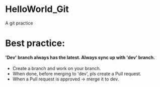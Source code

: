 # HelloWorld_Git
A git practice
# Best practice:
#### 'Dev' branch always has the latest. Always sync up with 'dev' branch.
- Create a branch and work on your branch.
- When done, before merging to 'dev', pls create a Pull request.
- When a Pull request is approved -> merge it to dev.
